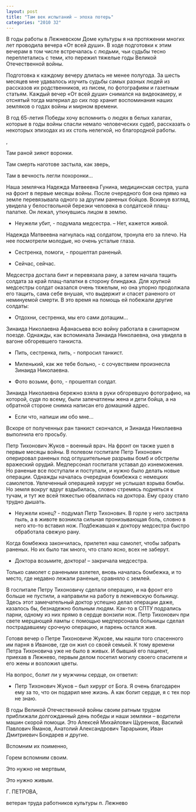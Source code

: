 ```yaml
---
layout: post
title: "Там век испытаний – эпоха потерь"
categories: "2010 32"
---
```


В годы работы в Лежневском Доме культуры я на протяжении многих лет проводила вечера «От всей души». В ходе подготовки к этим вечерам в том числе встречалась с людьми, чьи судьбы тесно переплетались с теми, кто пережил тяжелые годы Великой Отечественной войны.

Подготовка к каждому вечеру длилась не менее полугода. За шесть месяцев мне удавалось изучить судьбы самых разных людей из рассказов их родственников, из писем, по фотографиям и газетным статьям. Каждый вечер «От всей души» снимался на видеокамеру, и отснятый тогда материал до сих пор хранит воспоминания наших земляков о годах войны и мирном времени.

В год 65-летия Победы хочу вспомнить о людях в белых халатах, которые в годы войны спасли немало человеческих судеб, рассказать о некоторых эпизодах из их столь нелегкой, но благородной работы.

,

Там раной зияют воронки.

Там смерть наготове застыла, как зверь,

Там в вечность легли похоронки…

Наша землячка Надежда Матвеевна Гунина, медицинская сестра, ушла на фронт в первые месяцы войны. После очередного боя она прямо на земле перевязывала одного за другим раненых бойцов. Вскинув взгляд, увидела у белоствольной березки человека в солдатской плащ-палатке. Он лежал, уткнувшись лицом в землю.

- Неужели убит, - подумала медсестра. – Нет, кажется живой.

Надежда Матвеевна нагнулась над солдатом, тронула его за плечо. На нее посмотрели молодые, но очень усталые глаза.

- Сестренка, помоги, - прошептал раненый.

- Сейчас, сейчас.

Медсестра достала бинт и перевязала рану, а затем начала тащить солдата за край плащ-палатки в сторону блиндажа. Для хрупкой медсестры солдат оказался очень тяжелым, но она упорно продолжала его тащить, сама себе внушая, что выдержит и спасет раненого от неминуемой смерти. В это время на помощь ей побежали другие солдаты:

- Отдохни, сестренка, мы его сами дотащим…

Зинаида Николаевна Афанасьева всю войну работала в санитарном поезде. Однажды, как вспоминала Зинаида Николаевна, она увидела в вагоне обгоревшего танкиста.

- Пить, сестренка, пить, - попросил танкист.

- Миленький, как же тебе больно, - с сочувствием произнесла Зинаида Николаевна.

- Фото возьми, фото, - прошептал солдат.

Зинаида Николаевна бережно взяла в руки обгоревшую фотографию, на которой, судя по всему, были запечатлены жена и дети бойца, а на обратной стороне снимка написан его домашний адрес.

- Если что, напиши им обо мне…

Вскоре от полученных ран танкист скончался, и Зинаида Николаевна выполнила его просьбу.

Петр Тихонович Жуков – военный врач. На фронт он также ушел в первые месяцы войны. В полевом госпитале Петр Тихонович оперировал раненых под оглушительные разрывы бомб и обстрелы вражеский орудий. Медперсонал госпиталя уставал до изнеможения. Но раненые все поступали и поступали, и нужно было делать новые операции. Однажды началась очередная бомбежка с немецких самолетов. Увлеченный операцией хирург не услышал взрыва бомбы. Но земля вокруг вдруг вздыбилась, словно стремясь подняться к тучам, и тут же всей тяжестью обвалилась на доктора. Ему сразу стало трудно дышать.

- Неужели конец? - подумал Петр Тихонович. В горле у него застряла пыль, а в животе возникла сильная пронизывающая боль, словно в него кто-то вставил нож. Подбежавшая к доктору медсестра быстро обработала свежую рану.

Когда бомбежка закончилась, прилетел наш самолет, чтобы забрать раненых. Но их было так много, что стало ясно, всех не заберут.

- Доктора возьмите, доктора! – закричала медсестра.

Только самолет с ранеными взлетел, вновь началась бомбежка, и то место, где недавно лежали раненые, сравняло с землей.

В госпитале Петру Тихоновичу сделали операцию, и на фронт его больше не пустили, а направили на работу в лежневскую больницу. Здесь этот замечательный доктор успешно делал операции даже, казалось бы, безнадежно больным людям. Как-то в СПТУ подрались парни, одному из них прямо в сердце вонзили нож. Петр Тихонович при свете мерцающей лампы с помощью медперсонала больницы сделал пострадавшему срочную операцию, и парень остался жив.

Готовя вечер о Петре Тихоновиче Жукове, мы нашли того спасенного им парня в Иванове, где он жил со своей семьей. К тому времени Петра Тихоновича уже не было в живых. И бывший его пациент, приехав в Лежнево, первым делом посетил могилу своего спасителя и его жены и возложил цветы.

На вопрос, болит ли у мужчины сердце, он ответил:

- Петр Тихонович Жуков – был хирург от Бога. Я очень благодарен ему за то, что он подарил мне жизнь. А как болит сердце, я с тех пор не знаю.

В годы Великой Отечественной войны своим ратным трудом приближали долгожданный день победы и наши земляки – водители машин скорой помощи. Это Алексей Михайлович Щуренков, Василий Павлович Яманов, Анатолий Александрович Тарарыкин, Иван Дмитриевич Бондарев и другие.

Вспомним их поименно,

Горем вспомним своим.

Это нужно не мертвым,

Это нужно живым.

Г. ПЕТРОВА,

ветеран труда работников культуры п. Лежнево


